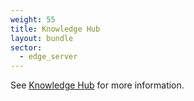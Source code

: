 ```yaml
---
weight: 55
title: Knowledge Hub
layout: bundle
sector:
  - edge_server
---
```


See [Knowledge Hub](/get-familiar-with-the-ui/knowledge-hub/) for more information.
